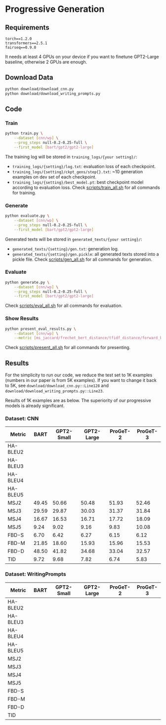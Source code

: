 # Progressive Generation

## Requirements
```
torch==1.2.0
transformers==2.5.1
fairseq==0.9.0
```
It needs at least 4 GPUs on your device if you want to finetune GPT2-Large baseline, otherwise 2 GPUs are enough.  

## Download Data
```bash
python download/download_cnn.py
python download/download_writing_prompts.py
```

## Code
### Train
```bash
python train.py \
    --dataset [cnn/wp] \
    --prog_steps null-0.2-0.25-full \
    --first_model [bart/gpt2/gpt2-large]
```
The training log will be stored in ```training_logs/{your setting}/```:
* ```training_logs/{setting}/log.txt```: evaluation loss of each checkpoint.
* ```training_logs/{setting}/ckpt_gens/step{}.txt```: ~10 generation examples on dev set of each checkpoint.
* ```training_logs/{setting}/best_model.pt```: best checkpoint model according to evaluation loss.
Check [scripts/train_all.sh](scripts/train_all.sh) for all commands for training.

### Generate
```bash
python evaluate.py \
    --dataset [cnn/wp] \
    --prog_steps null-0.2-0.25-full \
    --first_model [bart/gpt2/gpt2-large]
```
Generated texts will be stored in ```generated_texts/{your setting}/```:
* ```generated_texts/{setting}/gen.txt```: generation log.
* ```generated_texts/{setting}/gen.pickle```: all generated texts stored into a pickle file.
Check [scripts/gen_all.sh](scripts/gen_all.sh) for all commands for generation.

### Evaluate
```bash
python generate.py \
    --dataset [cnn/wp] \
    --prog_steps null-0.2-0.25-full \
    --first_model [bart/gpt2/gpt2-large]
```
Check [scripts/eval_all.sh](scripts/eval_all.sh) for all commands for evaluation.

### Show Results
```bash
python present_eval_results.py \
    --dataset [cnn/wp] \
    --metric [ms_jaccard/frechet_bert_distance/tfidf_distance/forward_backward_bleu]
```
Check [scripts/present_all.sh](scripts/present_all.sh) for all commands for presenting.

## Results
For the simplicity to run our code, we reduce the test set to 1K examples (numbers in our paper is from 5K examples). If you want to change it back to 5K, see ```download/download_cnn.py::Line128``` and ```download/download_writing_prompts.py::Line23```.

Results of 1K examples are as below. The superiority of our progressive models is already significant.

### Dataset: CNN
| Metric   | BART  | GPT2-Small | GPT2-Large | ProGeT-2 | ProGeT-3 |
|----------|-------|------------|------------|----------|----------|
| HA-BLEU2 |       |            |            |          |          |
| HA-BLEU3 |       |            |            |          |          |
| HA-BLEU4 |       |            |            |          |          |
| HA-BLEU5 |       |            |            |          |          |
| MSJ2     | 49.45 | 50.66      | 50.48      | 51.93    | 52.46    |
| MSJ3     | 29.59 | 29.87      | 30.03      | 31.37    | 31.84    |
| MSJ4     | 16.67 | 16.53      | 16.71      | 17.72    | 18.09    |
| MSJ5     | 9.24  | 9.02       | 9.16       | 9.83     | 10.08    |
| FBD-S    | 6.70  | 6.42       | 6.27       | 6.15     | 6.12     |
| FBD-M    | 21.85 | 18.60      | 15.93      | 15.96    | 15.53    |
| FBD-D    | 48.50 | 41.82      | 34.68      | 33.04    | 32.57    |
| TID      | 9.72  | 9.68       | 7.82       | 6.74     | 5.83     |

### Dataset: WritingPrompts
| Metric   | BART | GPT2-Small | GPT2-Large | ProGeT-2 | ProGeT-3 |
|----------|------|------------|------------|----------|----------|
| HA-BLEU2 |      |            |            |          |          |
| HA-BLEU3 |      |            |            |          |          |
| HA-BLEU4 |      |            |            |          |          |
| HA-BLEU5 |      |            |            |          |          |
| MSJ2     |      |            |            |          |          |
| MSJ3     |      |            |            |          |          |
| MSJ4     |      |            |            |          |          |
| MSJ5     |      |            |            |          |          |
| FBD-S    |      |            |            |          |          |
| FBD-M    |      |            |            |          |          |
| FBD-D    |      |            |            |          |          |
| TID      |      |            |            |          |          |